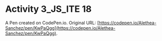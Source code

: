 # Activity 3_JS_ITE 18

A Pen created on CodePen.io. Original URL: [https://codepen.io/Alethea-Sanchez/pen/KwPaQgg](https://codepen.io/Alethea-Sanchez/pen/KwPaQgg).

